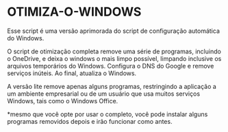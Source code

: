 # OTIMIZA-O-WINDOWS
Esse script é uma versão aprimorada do script de configuração automática do Windows. 

O script de otimização completa remove uma série de programas, incluindo o OneDrive, e deixa o windows o mais limpo possível, limpando inclusive os arquivos temporários do Windows. Configura o DNS do Google e remove serviços inúteis. Ao final, atualiza o Windows. 

A versão lite remove apenas alguns programas, restringindo a aplicação a um ambiente empresarial ou de um usuário que usa muitos serviços Windows, tais como o Windows Office. 

*mesmo que você opte por usar o completo, você pode instalar alguns programas removidos depois e irão funcionar como antes.  
